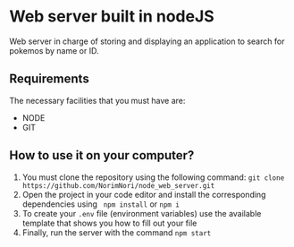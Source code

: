 #  Web server built in nodeJS
  
Web server in charge of storing and displaying an application to search for pokemos by name or ID.

## Requirements
The necessary facilities that you must have are:

 - NODE
 - GIT

## How to use it on your computer?

 1.   You must clone the repository using the following command: `git clone https://github.com/NorimNori/node_web_server.git`
 2. Open the project in your code editor and install the corresponding dependencies using ` npm install` or `npm i`
 3. To create your  `.env` file (environment variables) use the available template that shows you how to fill out your file
 4.   Finally, run the server with the command `npm start`